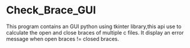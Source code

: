 # Check_Brace_GUI
This program contains an GUI python using tkinter library,this api use to calculate the open and close braces of multiple c files.
It display an error message when open braces != closed braces. 
